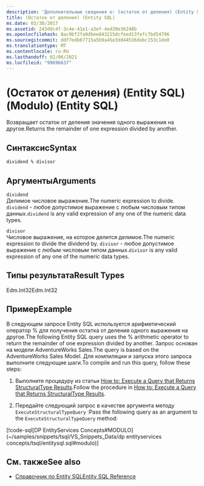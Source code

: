 ```yaml
---
description: 'Дополнительные сведения о: (остаток от деления) (Entity SQL)'
title: (Остаток от деления) (Entity SQL)
ms.date: 03/30/2017
ms.assetid: 243ddc4f-3c4e-41e1-a3ef-4ed39e36248b
ms.openlocfilehash: 8ac9bf2fa9dbee843215dcfeed13fefc7bd54796
ms.sourcegitcommit: ddf7edb67715a5b9a45e3dd44536dabc153c1de0
ms.translationtype: MT
ms.contentlocale: ru-RU
ms.lasthandoff: 02/06/2021
ms.locfileid: "99696637"
---
```

# <a name="modulo-entity-sql"></a><span data-ttu-id="78586-103">(Остаток от деления) (Entity SQL)</span><span class="sxs-lookup"><span data-stu-id="78586-103">(Modulo) (Entity SQL)</span></span>

<span data-ttu-id="78586-104">Возвращает остаток от деления значения одного выражения на другое.</span><span class="sxs-lookup"><span data-stu-id="78586-104">Returns the remainder of one expression divided by another.</span></span>  
  
## <a name="syntax"></a><span data-ttu-id="78586-105">Синтаксис</span><span class="sxs-lookup"><span data-stu-id="78586-105">Syntax</span></span>  
  
```sql  
dividend % divisor  
```  
  
## <a name="arguments"></a><span data-ttu-id="78586-106">Аргументы</span><span class="sxs-lookup"><span data-stu-id="78586-106">Arguments</span></span>  

 `dividend`  
 <span data-ttu-id="78586-107">Делимое числовое выражение.</span><span class="sxs-lookup"><span data-stu-id="78586-107">The numeric expression to divide.</span></span> <span data-ttu-id="78586-108">`dividend` - любое допустимое выражение с любым числовым типом данных.</span><span class="sxs-lookup"><span data-stu-id="78586-108">`dividend` is any valid expression of any one of the numeric data types.</span></span>  
  
 `divisor`  
 <span data-ttu-id="78586-109">Числовое выражение, на которое делится делимое.</span><span class="sxs-lookup"><span data-stu-id="78586-109">The numeric expression to divide the dividend by.</span></span> <span data-ttu-id="78586-110">`divisor` - любое допустимое выражение с любым числовым типом данных.</span><span class="sxs-lookup"><span data-stu-id="78586-110">`divisor` is any valid expression of any one of the numeric data types.</span></span>  
  
## <a name="result-types"></a><span data-ttu-id="78586-111">Типы результата</span><span class="sxs-lookup"><span data-stu-id="78586-111">Result Types</span></span>  

 <span data-ttu-id="78586-112">Edm.Int32</span><span class="sxs-lookup"><span data-stu-id="78586-112">Edm.Int32</span></span>  
  
## <a name="example"></a><span data-ttu-id="78586-113">Пример</span><span class="sxs-lookup"><span data-stu-id="78586-113">Example</span></span>  

 <span data-ttu-id="78586-114">В следующем запросе Entity SQL используется арифметический оператор % для получения остатка от деления одного выражения на другое.</span><span class="sxs-lookup"><span data-stu-id="78586-114">The following Entity SQL query uses the % arithmetic operator to return the remainder of one expression divided by another.</span></span> <span data-ttu-id="78586-115">Запрос основан на модели AdventureWorks Sales.</span><span class="sxs-lookup"><span data-stu-id="78586-115">The query is based on the AdventureWorks Sales Model.</span></span> <span data-ttu-id="78586-116">Для компиляции и запуска этого запроса выполните следующие шаги.</span><span class="sxs-lookup"><span data-stu-id="78586-116">To compile and run this query, follow these steps:</span></span>  
  
1. <span data-ttu-id="78586-117">Выполните процедуру из статьи [How to: Execute a Query that Returns StructuralType Results](../how-to-execute-a-query-that-returns-structuraltype-results.md).</span><span class="sxs-lookup"><span data-stu-id="78586-117">Follow the procedure in [How to: Execute a Query that Returns StructuralType Results](../how-to-execute-a-query-that-returns-structuraltype-results.md).</span></span>  
  
2. <span data-ttu-id="78586-118">Передайте следующий запрос в качестве аргумента методу `ExecuteStructuralTypeQuery` :</span><span class="sxs-lookup"><span data-stu-id="78586-118">Pass the following query as an argument to the `ExecuteStructuralTypeQuery` method:</span></span>  
  
 [!code-sql[DP EntityServices Concepts#MODULO](~/samples/snippets/tsql/VS_Snippets_Data/dp entityservices concepts/tsql/entitysql.sql#modulo)]  
  
## <a name="see-also"></a><span data-ttu-id="78586-119">См. также</span><span class="sxs-lookup"><span data-stu-id="78586-119">See also</span></span>

- [<span data-ttu-id="78586-120">Справочник по Entity SQL</span><span class="sxs-lookup"><span data-stu-id="78586-120">Entity SQL Reference</span></span>](entity-sql-reference.md)
